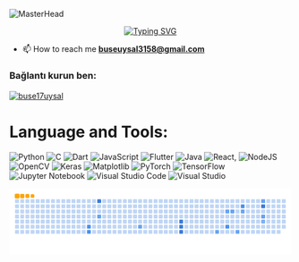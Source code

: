![MasterHead](https://img.freepik.com/free-vector/robot-vs-human-flat-vector-illustration-robotic-machine-tired-woman-working-computer-office-humanoid-versus-person-artificial-intelligence-challenging-employee-modern-ai-technology_88138-552.jpg?t=st=1727364068~exp=1727367668~hmac=ade08fce96ae2da46da0f07fac20ee8fd1a781bf647be78eab7effc88674f39c&w=1380)

<div align="center">
 <a href="https://github.com/buse17uysal">
  <img src="https://readme-typing-svg.demolab.com?font=Fira+Code&size=28&duration=3000&pause=500&center=true&vCenter=true&width=435&lines=%e2%9c%a8+Buse+Uysal+%e2%9c%a8;%f0%9f%93%9a+Computer+Engineer+%f0%9f%92%bb;Welcome+To+My+Profile+%f0%9f%91%80" alt="Typing SVG" />
 </a>
</div>



- 📫 How to reach me **buseuysal3158@gmail.com**

<h3 align="left">Bağlantı kurun ben:</h3>
<p align="left">
<a href="https://linkedin.com/in/buse17uysal" target="blank"><img align="center" src="https://raw.githubusercontent.com/rahuldkjain/github-profile-readme-generator/master/src/images/icons/Social/linked-in-alt.svg" alt="buse17uysal" height="30" width="40" /></a>
</p>

# Language and Tools:
![Python](https://img.shields.io/badge/python-3670A0?style=for-the-badge&logo=python&logoColor=ffdd54)
![C](https://img.shields.io/badge/c-%2300599C.svg?style=for-the-badge&logo=c&logoColor=white)
![Dart](https://img.shields.io/badge/dart-%230175C2.svg?style=for-the-badge&logo=dart&logoColor=white)
![JavaScript](https://img.shields.io/badge/javascript-%23323330.svg?style=for-the-badge&logo=javascript&logoColor=%23F7DF1E)
![Flutter](https://img.shields.io/badge/Flutter-%2302569B.svg?style=for-the-badge&logo=Flutter&logoColor=white)
![Java](https://img.shields.io/badge/java-%23ED8B00.svg?style=for-the-badge&logo=openjdk&logoColor=white)
![React](https://img.shields.io/badge/react-%2320232a.svg?style=for-the-badge&logo=react&logoColor=%2361DAFB),
![NodeJS](https://img.shields.io/badge/node.js-6DA55F?style=for-the-badge&logo=node.js&logoColor=white)
![OpenCV](https://img.shields.io/badge/opencv-%23white.svg?style=for-the-badge&logo=opencv&logoColor=white)
![Keras](https://img.shields.io/badge/Keras-%23D00000.svg?style=for-the-badge&logo=Keras&logoColor=white)
![Matplotlib](https://img.shields.io/badge/Matplotlib-%23ffffff.svg?style=for-the-badge&logo=Matplotlib&logoColor=black)
![PyTorch](https://img.shields.io/badge/PyTorch-%23EE4C2C.svg?style=for-the-badge&logo=PyTorch&logoColor=white)
![TensorFlow](https://img.shields.io/badge/TensorFlow-%23FF6F00.svg?style=for-the-badge&logo=TensorFlow&logoColor=white)
![Jupyter Notebook](https://img.shields.io/badge/jupyter-%23FA0F00.svg?style=for-the-badge&logo=jupyter&logoColor=white)
![Visual Studio Code](https://img.shields.io/badge/Visual%20Studio%20Code-0078d7.svg?style=for-the-badge&logo=visual-studio-code&logoColor=white)
![Visual Studio](https://img.shields.io/badge/Visual%20Studio-5C2D91.svg?style=for-the-badge&logo=visual-studio&logoColor=white)


![snake gif](https://github.com/buse17uysal/buse17uysal/blob/output/github-contribution-grid-snake.gif)

